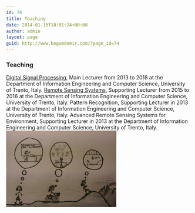 ```yaml
---
id: 74
title: Teaching
date: 2014-01-15T18:01:24+00:00
author: admin
layout: page
guid: http://www.begumdemir.com/?page_id=74
---
```

<div class="col-lg-12 text-left">
  <h3>Teaching</h3>
  <div class="row m-0">
    <div class="col-lg-8 p-0 text-left">
      <span class="list-group-item list-group-item-action">
        <a title="Digital Signal Processing" href="http://rslab-tech.disi.unitn.it/moodle/course/view.php?id=17" target="_blank">Digital Signal Processing</a>, Main Lecturer from 2013 to 2018 at the Department of Information Engineering and Computer Science, University of Trento, Italy.
      </span>
      <span class="list-group-item list-group-item-action">
        <a title="Remote Sensing Systems" href="http://rslab-tech.disi.unitn.it/moodle/course/view.php?id=10" target="_blank">Remote Sensing Systems</a>, Supporting Lecturer from 2015 to 2016 at the Department of Information Engineering and Computer Science, University of Trento, Italy.
      </span>
      <span class="list-group-item list-group-item-action">Pattern Recognition, Supporting Lecturer in 2013 at the Department of Information Engineering and Computer Science, University of Trento, Italy.
      </span>
      <span class="list-group-item list-group-item-action">Advanced Remote Sensing Systems for Environment, Supporting Lecturer in 2013 at the Department of Information Engineering and Computer Science, University of Trento, Italy.
      </span>
    </div>
    <div class="col-lg-4 text-left">
      <img class="rounded img-pointer" id="dspImg" src="./assets/images/dsp_1.jpg" style="margin-right: 10px" align="left" width="300px" >
    </div>
  </div>  
</div>

<!-- Modal -->
<!-- The Modal -->
<div id="modalBox" class="modal">
  <span class="close">&times;</span>
  <img class="modal-content" id="dspImg">
  <div id="caption"></div>
</div>


<script>
// Get the modal
var modal = document.getElementById('modalBox');

// Get the image and insert it inside the modal - use its "alt" text as a caption
var img = document.getElementById('myImg');
var modalImg = document.getElementById("dspImg");
var captionText = document.getElementById("caption");

img.onclick = function(){
  alert("Zart"); 
    modal.style.display = "block";
    modalImg.src = this.src;
    captionText.innerHTML = this.alt;
}

// Get the <span> element that closes the modal
var span = document.getElementsByClassName("close")[0];

// When the user clicks on <span> (x), close the modal
span.onclick = function() { 
    modal.style.display = "none";
}
</script>

<style type="text/css">
 /* Style the Image Used to Trigger the Modal */
#dspImg:hover {opacity: 0.7;}

/* The Modal (background) */
.modal {
    display: none; /* Hidden by default */
    position: fixed; /* Stay in place */
    z-index: 1; /* Sit on top */
    padding-top: 100px; /* Location of the box */
    left: 0;
    top: 0;
    width: 100%; /* Full width */
    height: 100%; /* Full height */
    overflow: auto; /* Enable scroll if needed */
    background-color: rgb(0,0,0); /* Fallback color */
    background-color: rgba(0,0,0,0.9); /* Black w/ opacity */
}

/* Modal Content (Image) */
.modal-content {
    margin: auto;
    display: block;
    width: 80%;
    max-width: 700px;
}

/* Caption of Modal Image (Image Text) - Same Width as the Image */
#caption {
    margin: auto;
    display: block;
    width: 80%;
    max-width: 700px;
    text-align: center;
    color: #ccc;
    padding: 10px 0;
    height: 150px;
}

/* Add Animation - Zoom in the Modal */
.modal-content, #caption {
    animation-name: zoom;
    animation-duration: 0.6s;
}

@keyframes zoom {
    from {transform:scale(0)}
    to {transform:scale(1)}
}

/* The Close Button */
.close {
    position: absolute;
    top: 15px;
    right: 35px;
    color: #f1f1f1;
    font-size: 40px;
    font-weight: bold;
    transition: 0.3s;
}

.close:hover,
.close:focus {
    color: #bbb;
    text-decoration: none;
    cursor: pointer;
}

/* 100% Image Width on Smaller Screens */
@media only screen and (max-width: 700px){
    .modal-content {
        width: 100%;
    }
}  
</style>
